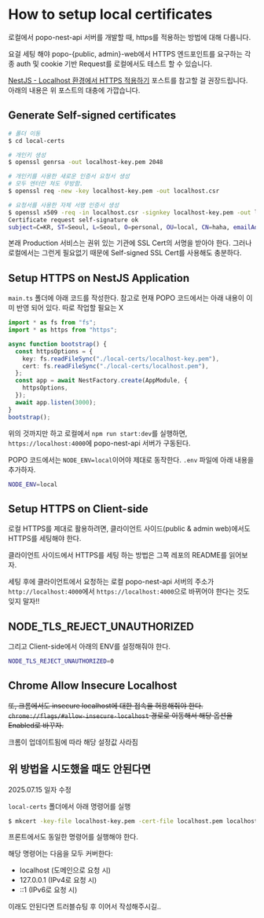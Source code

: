 # How to setup local certificates

로컬에서 popo-nest-api 서버를 개발할 때, https를 적용하는 방법에 대해 다룹니다.

요걸 세팅 해야 popo-{public, admin}-web에서 HTTPS 엔드포인트를 요구하는 각종 auth 및 cookie 기반 Request를 로컬에서도 테스트 할 수 있습니다.

[NestJS - Localhost 환경에서 HTTPS 적용하기](https://lee-yo-han.github.io/nestjs-localhost-https) 포스트를 참고할 걸 권장드립니다. 아래의 내용은 위 포스트의 대충에 가깝습니다.


## Generate Self-signed certificates

```sh
# 폴더 이동
$ cd local-certs

# 개인키 생성
$ openssl genrsa -out localhost-key.pem 2048

# 개인키를 사용한 새로운 인증서 요청서 생성
# 모두 엔터만 쳐도 무방함.
$ openssl req -new -key localhost-key.pem -out localhost.csr

# 요청서를 사용한 자체 서명 인증서 생성
$ openssl x509 -req -in localhost.csr -signkey localhost-key.pem -out localhost.pem
Certificate request self-signature ok
subject=C=KR, ST=Seoul, L=Seoul, O=personal, OU=local, CN=haha, emailAddress=hoho
```

본래 Production 서비스는 권위 있는 기관에 SSL Cert의 서명을 받아야 한다.
그러나 로컬에서는 그런게 필요없기 때문에 Self-signed SSL Cert를 사용해도 충분하다.

## Setup HTTPS on NestJS Application

`main.ts` 폴더에 아래 코드를 작성한다. 참고로 현재 POPO 코드에서는 아래 내용이 이미 반영 되어 있다. 따로 작업할 필요는 X

```ts
import * as fs from "fs";
import * as https from "https";

async function bootstrap() {
  const httpsOptions = {
    key: fs.readFileSync("./local-certs/localhost-key.pem"),
    cert: fs.readFileSync("./local-certs/localhost.pem"),
  };
  const app = await NestFactory.create(AppModule, {
    httpsOptions,
  });
  await app.listen(3000);
}
bootstrap();
```

위의 것까지만 하고 로컬에서 `npm run start:dev`를 실행하면, `https://localhost:4000`에 popo-nest-api 서버가 구동된다.

POPO 코드에서는 `NODE_ENV=local`이어야 제대로 동작한다. `.env` 파일에 아래 내용을 추가하자.

```sh
NODE_ENV=local
```

## Setup HTTPS on Client-side

로컬 HTTPS를 제대로 활용하려면, 클라이언트 사이드(public & admin web)에서도 HTTPS를 세팅해야 한다.

클라이언트 사이드에서 HTTPS를 세팅 하는 방법은 그쪽 레포의 README를 읽어보자.

세팅 후에 클라이언트에서 요청하는 로컬 popo-nest-api 서버의 주소가 `http://localhost:4000`에서 `https://localhost:4000`으로 바뀌어야 한다는 것도 잊지 말자!!

## NODE_TLS_REJECT_UNAUTHORIZED

그리고 Client-side에서 아래의 ENV를 설정해줘야 한다.

```sh
NODE_TLS_REJECT_UNAUTHORIZED=0
```

## Chrome Allow Insecure Localhost

~~또, 크롬에서도 insecure localhost에 대한 접속을 허용해줘야 한다. `chrome://flags/#allow-insecure-localhost` 경로로 이동해서 해당 옵션을 Enabled로 바꾸자.~~

크롬이 업데이트됨에 따라 해당 설정값 사라짐

## 위 방법을 시도했을 때도 안된다면

2025.07.15 일자 수정

`local-certs` 폴더에서 아래 명령어를 실행

```sh
$ mkcert -key-file localhost-key.pem -cert-file localhost.pem localhost 127.0.0.1 ::1
```
프론트에서도 동일한 명령어를 실행해야 한다.

해당 명령어는 다음을 모두 커버한다:
- localhost (도메인으로 요청 시)
- 127.0.0.1 (IPv4로 요청 시)
- ::1 (IPv6로 요청 시)

이래도 안된다면 트러블슈팅 후 이어서 작성해주시길..
